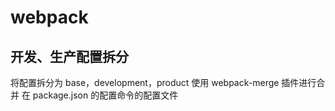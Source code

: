 # webpack

## 开发、生产配置拆分

将配置拆分为 base，development，product
使用 webpack-merge 插件进行合并
在 package.json 的配置命令的配置文件
